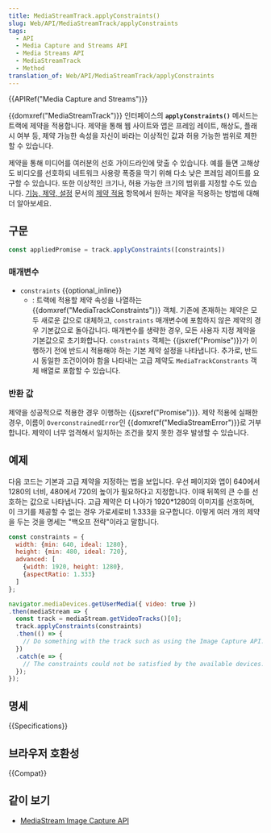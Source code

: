 ```yaml
---
title: MediaStreamTrack.applyConstraints()
slug: Web/API/MediaStreamTrack/applyConstraints
tags:
  - API
  - Media Capture and Streams API
  - Media Streams API
  - MediaStreamTrack
  - Method
translation_of: Web/API/MediaStreamTrack/applyConstraints
---
```

{{APIRef("Media Capture and Streams")}}

{{domxref("MediaStreamTrack")}} 인터페이스의 **`applyConstraints()`** 메서드는 트랙에 제약을 적용합니다. 제약을 통해 웹 사이트와 앱은 프레임 레이트, 해상도, 플래시 여부 등, 제약 가능한 속성을 자신이 바라는 이상적인 값과 허용 가능한 범위로 제한할 수 있습니다.

제약을 통해 미디어를 여러분의 선호 가이드라인에 맞출 수 있습니다. 예를 들면 고해상도 비디오를 선호하되 네트워크 사용량 폭증을 막기 위해 다소 낮은 프레임 레이트를 요구할 수 있습니다. 또한 이상적인 크기나, 허용 가능한 크기의 범위를 지정할 수도 있습니다. [기능, 제약, 설정](/ko/docs/Web/API/Media_Streams_API/Constraints) 문서의 [제약 적용](/ko/docs/Web/API/Media_Streams_API/Constraints#Applying_constraints) 항목에서 원하는 제약을 적용하는 방법에 대해 더 알아보세요.

## 구문

```js
const appliedPromise = track.applyConstraints([constraints])
```

### 매개변수

- `constraints` {{optional_inline}}
  - : 트랙에 적용할 제약 속성을 나열하는 {{domxref("MediaTrackConstraints")}} 객체. 기존에 존재하는 제약은 모두 새로운 값으로 대체하고, `constraints` 매개변수에 포함하지 않은 제약의 경우 기본값으로 돌아갑니다. 매개변수를 생략한 경우, 모든 사용자 지정 제약을 기본값으로 초기화합니다. `constraints` 객체는 {{jsxref("Promise")}}가 이행하기 전에 반드시 적용해야 하는 기본 제약 설정을 나타냅니다. 추가로, 반드시 동일한 조건이어야 함을 나타내는 고급 제약도 `MediaTrackConstrants` 객체 배열로 포함할 수 있습니다.

### 반환 값

제약을 성공적으로 적용한 경우 이행하는 {{jsxref("Promise")}}. 제약 적용에 실패한 경우, 이름이 `OverconstrainedError`인 {{domxref("MediaStreamError")}}로 거부합니다. 제약이 너무 엄격해서 일치하는 조건을 찾지 못한 경우 발생할 수 있습니다.

## 예제

다음 코드는 기본과 고급 제약을 지정하는 법을 보입니다. 우선 페이지와 앱이 640에서 1280의 너비, 480에서 720의 높이가 필요하다고 지정합니다. 이때 뒤쪽의 큰 수를 선호하는 값으로 나타냅니다. 고급 제약은 더 나아가 1920\*1280의 이미지를 선호하며, 이 크기를 제공할 수 없는 경우 가로세로비 1.333을 요구합니다. 이렇게 여러 개의 제약을 두는 것을 명세는 "백오프 전략"이라고 말합니다.

```js
const constraints = {
  width: {min: 640, ideal: 1280},
  height: {min: 480, ideal: 720},
  advanced: [
    {width: 1920, height: 1280},
    {aspectRatio: 1.333}
  ]
};

navigator.mediaDevices.getUserMedia({ video: true })
.then(mediaStream => {
  const track = mediaStream.getVideoTracks()[0];
  track.applyConstraints(constraints)
  .then(() => {
    // Do something with the track such as using the Image Capture API.
  })
  .catch(e => {
    // The constraints could not be satisfied by the available devices.
  });
});
```

## 명세

{{Specifications}}

## 브라우저 호환성

{{Compat}}

## 같이 보기

- [MediaStream Image Capture API](/ko/docs/Web/API/MediaStream_Image_Capture_API)

